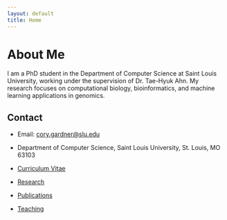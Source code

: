 ```yaml
---
layout: default
title: Home
---
```


   # About Me

   I am a PhD student in the Department of Computer Science at Saint Louis University, working under the supervision of Dr. Tae-Hyuk Ahn. My research focuses on computational biology, bioinformatics, and machine learning applications in genomics.


   ## Contact

   - Email: cory.gardner@slu.edu
   - Department of Computer Science, Saint Louis University, St. Louis, MO 63103

- [Curriculum Vitae](cv.html)
- [Research](research.html)
- [Publications](publications.html)
- [Teaching](teaching.html)
